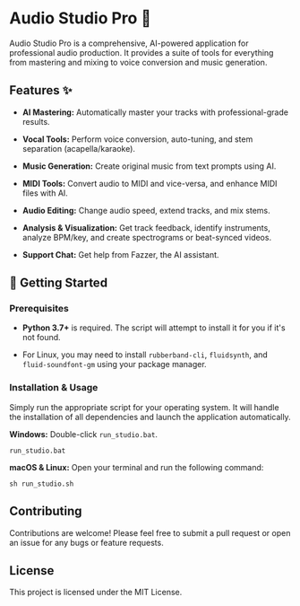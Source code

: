 # Audio Studio Pro 🎵

Audio Studio Pro is a comprehensive, AI-powered application for professional audio production. It provides a suite of tools for everything from mastering and mixing to voice conversion and music generation.

## Features ✨

* **AI Mastering:** Automatically master your tracks with professional-grade results.

* **Vocal Tools:** Perform voice conversion, auto-tuning, and stem separation (acapella/karaoke).

* **Music Generation:** Create original music from text prompts using AI.

* **MIDI Tools:** Convert audio to MIDI and vice-versa, and enhance MIDI files with AI.

* **Audio Editing:** Change audio speed, extend tracks, and mix stems.

* **Analysis & Visualization:** Get track feedback, identify instruments, analyze BPM/key, and create spectrograms or beat-synced videos.

* **Support Chat:** Get help from Fazzer, the AI assistant.

## 🚀 Getting Started

### Prerequisites

* **Python 3.7+** is required. The script will attempt to install it for you if it's not found.

* For Linux, you may need to install `rubberband-cli`, `fluidsynth`, and `fluid-soundfont-gm` using your package manager.

### Installation & Usage

Simply run the appropriate script for your operating system. It will handle the installation of all dependencies and launch the application automatically.

**Windows:**
Double-click `run_studio.bat`.

```
run_studio.bat
```

**macOS & Linux:**
Open your terminal and run the following command:

```
sh run_studio.sh
```

## Contributing

Contributions are welcome! Please feel free to submit a pull request or open an issue for any bugs or feature requests.

## License

This project is licensed under the MIT License.
